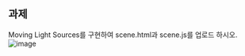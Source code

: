 ## 과제
Moving Light Sources를 구현하여 scene.html과 scene.js를 업로드 하시오.   
![image](https://user-images.githubusercontent.com/92451281/169600291-461c878c-5e14-459d-86ec-e16da4f627c8.png)
